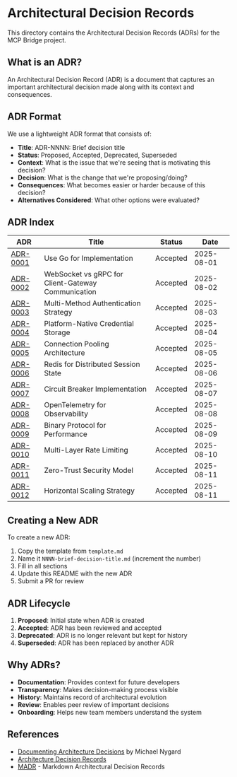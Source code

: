 # Architectural Decision Records

This directory contains the Architectural Decision Records (ADRs) for the MCP Bridge project.

## What is an ADR?

An Architectural Decision Record (ADR) is a document that captures an important architectural decision made along with its context and consequences.

## ADR Format

We use a lightweight ADR format that consists of:

- **Title**: ADR-NNNN: Brief decision title
- **Status**: Proposed, Accepted, Deprecated, Superseded
- **Context**: What is the issue that we're seeing that is motivating this decision?
- **Decision**: What is the change that we're proposing/doing?
- **Consequences**: What becomes easier or harder because of this decision?
- **Alternatives Considered**: What other options were evaluated?

## ADR Index

| ADR | Title | Status | Date |
|-----|-------|--------|------|
| [ADR-0001](0001-use-go-for-implementation.md) | Use Go for Implementation | Accepted | 2025-08-01 |
| [ADR-0002](0002-websocket-vs-grpc.md) | WebSocket vs gRPC for Client-Gateway Communication | Accepted | 2025-08-02 |
| [ADR-0003](0003-authentication-strategy.md) | Multi-Method Authentication Strategy | Accepted | 2025-08-03 |
| [ADR-0004](0004-credential-storage.md) | Platform-Native Credential Storage | Accepted | 2025-08-04 |
| [ADR-0005](0005-connection-pooling.md) | Connection Pooling Architecture | Accepted | 2025-08-05 |
| [ADR-0006](0006-redis-for-session-state.md) | Redis for Distributed Session State | Accepted | 2025-08-06 |
| [ADR-0007](0007-circuit-breaker-pattern.md) | Circuit Breaker Implementation | Accepted | 2025-08-07 |
| [ADR-0008](0008-observability-stack.md) | OpenTelemetry for Observability | Accepted | 2025-08-08 |
| [ADR-0009](0009-binary-protocol.md) | Binary Protocol for Performance | Accepted | 2025-08-09 |
| [ADR-0010](0010-rate-limiting-strategy.md) | Multi-Layer Rate Limiting | Accepted | 2025-08-10 |
| [ADR-0011](0011-zero-trust-security.md) | Zero-Trust Security Model | Accepted | 2025-08-11 |
| [ADR-0012](0012-horizontal-scaling.md) | Horizontal Scaling Strategy | Accepted | 2025-08-11 |

## Creating a New ADR

To create a new ADR:

1. Copy the template from `template.md`
2. Name it `NNNN-brief-decision-title.md` (increment the number)
3. Fill in all sections
4. Update this README with the new ADR
5. Submit a PR for review

## ADR Lifecycle

1. **Proposed**: Initial state when ADR is created
2. **Accepted**: ADR has been reviewed and accepted
3. **Deprecated**: ADR is no longer relevant but kept for history
4. **Superseded**: ADR has been replaced by another ADR

## Why ADRs?

- **Documentation**: Provides context for future developers
- **Transparency**: Makes decision-making process visible
- **History**: Maintains record of architectural evolution
- **Review**: Enables peer review of important decisions
- **Onboarding**: Helps new team members understand the system

## References

- [Documenting Architecture Decisions](https://cognitect.com/blog/2011/11/15/documenting-architecture-decisions) by Michael Nygard
- [Architecture Decision Records](https://adr.github.io/)
- [MADR](https://adr.github.io/madr/) - Markdown Architectural Decision Records